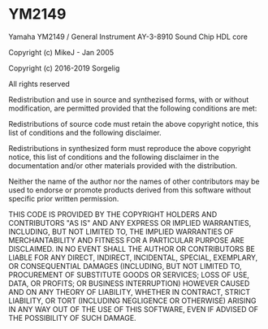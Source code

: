 # YM2149
Yamaha YM2149 / General Instrument AY-3-8910 Sound Chip HDL core

 Copyright (c) MikeJ - Jan 2005
 
 Copyright (c) 2016-2019 Sorgelig

 All rights reserved
 

 Redistribution and use in source and synthezised forms, with or without
 modification, are permitted provided that the following conditions are met:

 Redistributions of source code must retain the above copyright notice,
 this list of conditions and the following disclaimer.

 Redistributions in synthesized form must reproduce the above copyright
 notice, this list of conditions and the following disclaimer in the
 documentation and/or other materials provided with the distribution.

 Neither the name of the author nor the names of other contributors may
 be used to endorse or promote products derived from this software without
 specific prior written permission.

 THIS CODE IS PROVIDED BY THE COPYRIGHT HOLDERS AND CONTRIBUTORS "AS IS"
 AND ANY EXPRESS OR IMPLIED WARRANTIES, INCLUDING, BUT NOT LIMITED TO,
 THE IMPLIED WARRANTIES OF MERCHANTABILITY AND FITNESS FOR A PARTICULAR
 PURPOSE ARE DISCLAIMED. IN NO EVENT SHALL THE AUTHOR OR CONTRIBUTORS BE
 LIABLE FOR ANY DIRECT, INDIRECT, INCIDENTAL, SPECIAL, EXEMPLARY, OR
 CONSEQUENTIAL DAMAGES (INCLUDING, BUT NOT LIMITED TO, PROCUREMENT OF
 SUBSTITUTE GOODS OR SERVICES; LOSS OF USE, DATA, OR PROFITS; OR BUSINESS
 INTERRUPTION) HOWEVER CAUSED AND ON ANY THEORY OF LIABILITY, WHETHER IN
 CONTRACT, STRICT LIABILITY, OR TORT (INCLUDING NEGLIGENCE OR OTHERWISE)
 ARISING IN ANY WAY OUT OF THE USE OF THIS SOFTWARE, EVEN IF ADVISED OF THE
 POSSIBILITY OF SUCH DAMAGE.
